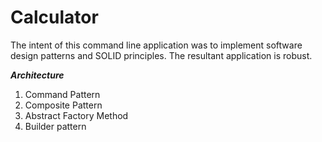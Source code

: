 # Calculator

The intent of this command line application was to implement software design patterns and SOLID principles. The resultant application is robust.

***Architecture***
1. Command Pattern
2. Composite Pattern
3. Abstract Factory Method
4. Builder pattern
